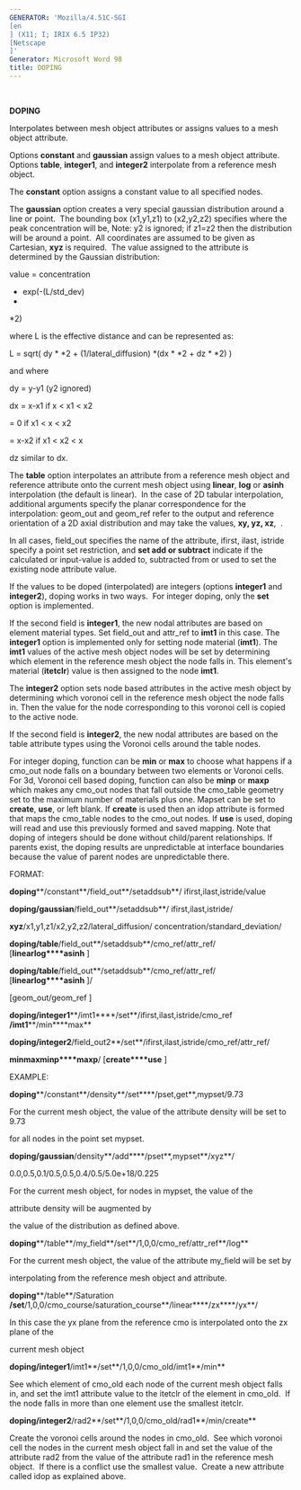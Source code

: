 ```yaml
---
GENERATOR: 'Mozilla/4.51C-SGI 
[en
] (X11; I; IRIX 6.5 IP32) 
[Netscape
]'
Generator: Microsoft Word 98
title: DOPING
---
```


 

 **DOPING**

  Interpolates between mesh object attributes or assigns values to a
  mesh object attribute.

  Options **constant** and **gaussian** assign values to a mesh object
  attribute.  Options **table**, **integer1**, and **integer2**
  interpolate from a reference mesh object.

  The **constant** option assigns a constant value to all specified
  nodes.

  The **gaussian** option creates a very special gaussian distribution
  around a line or point.  The bounding box (x1,y1,z1) to (x2,y2,z2)
  specifies where the peak concentration will be, Note: y2 is ignored;
  if z1=z2 then the distribution will be around a point.  All
  coordinates are assumed to be given as Cartesian, **xyz** is
  required.  The value assigned to the attribute is determined by the
  Gaussian distribution:
 
   value = concentration 
* exp(-(L/std\_dev)
*
*2)
 
  where L is the effective distance and can be represented as:
 
   L = sqrt( dy
*
*2 + (1/lateral\_diffusion)
*(dx
*
*2 + dz
*
*2) )
 
  and where
 
   dy = y-y1 (y2 ignored)

   dx = x-x1 if x &lt; x1 &lt; x2

   = 0 if x1 &lt; x &lt; x2

   = x-x2 if x1 &lt; x2 &lt; x

   dz similar to dx.
 
  The **table** option interpolates an attribute from a reference mesh
  object and reference attribute onto the current mesh object using
  **linear**, **log** or **asinh** interpolation (the default is
  linear).  In the case of 2D tabular interpolation, additional
  arguments specify the planar correspondence for the interpolation:
  geom\_out and geom\_ref refer to the output and reference
  orientation of a 2D axial distribution and may take the values,
  **xy, yz, xz**,  .
 
  In all cases, field\_out specifies the name of the attribute,
  ifirst, ilast, istride specify a point set restriction, and **set
  add or subtract** indicate if the calculated or input-value is added
  to, subtracted from or used to set the existing node attribute
  value.
 
  If the values to be doped (interpolated) are integers (options
  **integer1** and **integer2**), doping works in two ways.  For
  integer doping, only the **set** option is implemented.

  If the second field is **integer1**, the new nodal attributes are
  based on element material types. Set field\_out and attr\_ref to
  **imt1** in this case. The **integer1** option is implemented only
  for setting node material (**imt1**). The **imt1** values of the
  active mesh object nodes will be set by determining which element in
  the reference mesh object the node falls in. This element's material
  (**itetclr**) value is then assigned to the node **imt1**.
 
  The **integer2** option sets node based attributes in the active
  mesh object by determining which voronoi cell in the reference mesh
  object the node falls in. Then the value for the node corresponding
  to this voronoi cell is copied to the active node.

  If the second field is **integer2**, the new nodal attributes are
  based on the table attribute types using the Voronoi cells around
  the table nodes.

  For integer doping, function can be **min** or **max** to choose
  what happens if a cmo\_out node falls on a boundary between two
  elements or Voronoi cells. For 3d, Voronoi cell based doping,
  function can also be **minp** or **maxp** which makes any cmo\_out
  nodes that fall outside the cmo\_table geometry set to the maximum
  number of materials plus one. Mapset can be set to **create**,
  **use**, or left blank. If **create** is used then an idop attribute
  is formed that maps the cmo\_table nodes to the cmo\_out nodes. If
  **use** is used, doping will read and use this previously formed and
  saved mapping. Note that doping of integers should be done without
  child/parent relationships. If parents exist, the doping results are
  unpredictable at interface boundaries because the value of parent
  nodes are unpredictable there.
 
  FORMAT:
 
   **doping****/constant**/field\_out**/setaddsub**/
   ifirst,ilast,istride/value

   **doping/gaussian**/field\_out**/setaddsub**/
   ifirst,ilast,istride/

   **xyz**/x1,y1,z1/x2,y2,z2/lateral\_diffusion/
   concentration/standard\_deviation/

   **doping/table**/field\_out**/setaddsub**/cmo\_ref/attr\_ref/
[**linearlog****asinh**
]

   **doping/table**/field\_out**/setaddsub**/cmo\_ref/attr\_ref/
[**linearlog****asinh**
]/
   
[geom\_out/geom\_ref
]

   **doping/integer1****/imt1****/set**/ifirst,ilast,istride/cmo\_ref
   **/imt1****/min****max**

   **doping/integer2**/field\_out2**/set**/ifirst,ilast,istride/cmo\_ref/attr\_ref/

   **min****max****minp****maxp**/
[**create****use**
]
 
  EXAMPLE:
 
   **doping****/constant**/density**/set****/pset,get**,mypset/9.73

   For the current mesh object, the value of the attribute density
   will be set to 9.73

   for all nodes in the point set mypset.

   **doping/gaussian**/density**/add****/pset**,mypset**/xyz**/

   0.0,0.5,0.1/0.5,0.5,0.4/0.5/5.0e+18/0.225

   For the current mesh object, for nodes in mypset, the value of
   the

   attribute density will be augmented by

   the value of the distribution as defined above.

   **doping****/table**/my\_field**/set**/1,0,0/cmo\_ref/attr\_ref**/log**

   For the current mesh object, the value of the attribute my\_field
   will be set by

   interpolating from the reference mesh object and attribute.

   **doping****/table**/Saturation
   **/set**/1,0,0/cmo\_course/saturation\_course**/linear****/zx****/yx**/

   In this case the yx plane from the reference cmo is interpolated
   onto the zx plane of the

   current mesh object

   **doping/integer1**/imt1**/set**/1,0,0/cmo\_old/imt1**/min**

   See which element of cmo\_old each node of the current mesh object
   falls in, and set the imt1 attribute value to the itetclr of the
   element in cmo\_old.  If the node falls in more than one element
   use the smallest itetclr.

   **doping/integer2**/rad2**/set**/1,0,0/cmo\_old/rad1**/min/create**

   Create the voronoi cells around the nodes in cmo\_old.  See which
   voronoi cell the nodes in the current mesh object fall in and set
   the value of the attribute rad2 from the value of the attribute
   rad1 in the reference mesh object.  If there is a conflict use the
   smallest value.  Create a new attribute called idop as explained
   above.
